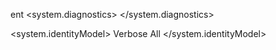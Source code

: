 ent  <system.diagnostics>
    <trace autoflush="true" indentsize="4">
      <listeners>
        <remove name="Default"/>
        <add 
          name="FileListener" 
          type="System.Diagnostics.TextWriterTraceListener" 
          initializeData="C:\Logs\OrchestratorTrace.log" />
      </listeners>
    </trace>
    <sources>
      <!-- Włącz śledzenie dla System.IdentityModel i Microsoft.IdentityModel, 
           które odpowiadają m.in. za logikę SAML/ADFS -->
      <source name="System.IdentityModel" switchName="SAMLTraceSwitch">
        <listeners>
          <add name="FileListener" />
        </listeners>
      </source>
      <source name="Microsoft.IdentityModel" switchName="SAMLTraceSwitch">
        <listeners>
          <add name="FileListener" />
        </listeners>
      </source>
      <!-- Opcjonalnie włącz też System.Net, jeśli chcesz widzieć niskopoziomowy ruch HTTP -->
      <source name="System.Net" switchName="SAMLTraceSwitch">
        <listeners>
          <add name="FileListener" />
        </listeners>
      </source>
    </sources>
    <switches>
      <add name="SAMLTraceSwitch" value="Verbose"/>
    </switches>
  </system.diagnostics>

  <system.identityModel>
    <diagnostics>
      <traceLevel>Verbose</traceLevel>
      <traceMode>All</traceMode>
    </diagnostics>
  </system.identityModel>
